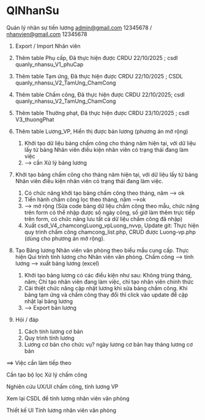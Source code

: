 # QlNhanSu

Quản lý nhân sự tiền lương
admin@gmail.com  12345678 / nhanvien@gmail.com  12345678

1. Export / Import Nhân viên
2. Thêm table Phụ cấp, Đã thực hiện được CRDU 22/10/2025 ; csdl quanly_nhansu_V1_phuCap
3. Thêm table Tạm ứng, Đã thực hiện được CRDU 22/10/2025 ; CSDL quanly_nhansu_V2_TamUng_ChamCong
4. Thêm table Chấm công, Đã thực hiện được CRDU 22/10/2025; csdl quanly_nhansu_V2_TamUng_ChamCong
5. Thêm table Thưởng phạt, Đã thực hiện được CRDU 23/10/2025 ; csdl V3_thuongPhat
6. Thêm table Lương_VP, Hiển thị được bản lương (phương án mở rộng)

   1. Khởi tạo dữ liệu bảng chấm công cho tháng năm hiện tại, với dữ liệu lấy từ bảng Nhân viên điều kiện nhân viên có trạng thái đang làm việc
   2. --> cần Xử lý bảng lương
7. Khởi tạo bảng chấm công cho tháng năm hiện tại, với dữ liệu lấy từ bảng Nhân viên điều kiện nhân viên có trạng thái đang làm việc.

   1. Có chức năng khởi tạo bảng chấm công theo tháng, năm --> ok
   2. Tiến hành chấm công lọc theo tháng, năm -->ok
   3. --> mở rộng (Sửa code bảng dữ liệu chấm công theo mẫu, chức năng trên form có thể nhập được số ngày công, số giờ làm thêm trực tiếp trên form, có chức năng lưu tất cả dữ liệu chấm công đã nhập)
   4. Xuất csdl_V4_chamcongLuong_vpLuong_nvvp, Update git: Thực hiện quy trình chấm công chamcong_list.php, CRUD được Luong-vp.php (dùng cho phương án mở rộng).
8. Tạo Bảng lương Nhân viên văn phòng theo biểu mẫu cung cấp. Thực hiện Qui trình  tính lương cho Nhân viên văn phòng. Chấm công --> tính lương --> xuất bảng lương (excel)

   1. Khởi tạo bảng lương có các điều kiện như sau: Không trùng tháng, năm; Chỉ tạo nhân viên đang làm việc, chỉ tạo nhân viên chính thức
   2. Cải thiệt chức năng cập nhật lương khi sửa bảng chấm công. Khi bảng tạm ứng và chấm công thay đổi thì click vào update để cập nhật lại bảng lương
   3. --> Export bản lương
9. Hỏi / đáp

   1. Cách tính lương cơ bản
   2. Quy trình tính lương
   3. Lương cơ bản cho chức vụ? ngày lương cơ bản hay tháng lương cơ bản

==> Việc cần làm tiếp theo

Cần tạo bộ lọc Xử lý chấm công

Nghiên cứu UX/UI chấm công, tính lương VP

Xem lại CSDL để tính lương nhân viên văn phòng

Thiết kế UI Tính lương nhân viên văn phòng
